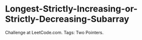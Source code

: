 # Longest-Strictly-Increasing-or-Strictly-Decreasing-Subarray
Challenge at LeetCode.com. Tags: Two Pointers.
